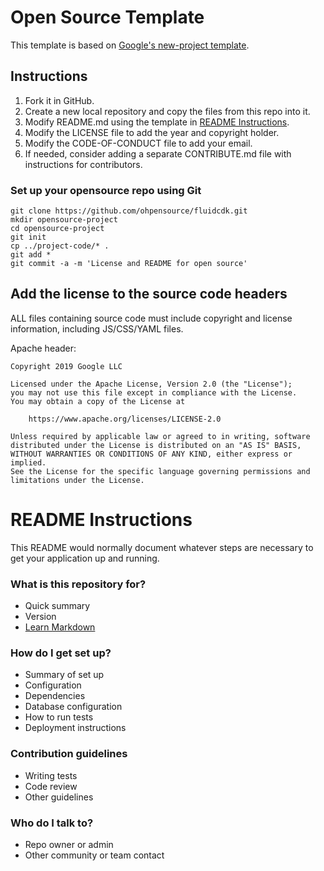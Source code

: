 # Open Source Template

This template is based on [Google's new-project template](https://github.com/google/new-project).

## Instructions

1. Fork it in GitHub.
2. Create a new local repository and copy the files from this repo into it.
3. Modify README.md using the template in [README Instructions](#markdown-header-readme-instructions).
4. Modify the LICENSE file to add the year and copyright holder.
5. Modify the CODE-OF-CONDUCT file to add your email.
6. If needed, consider adding a separate CONTRIBUTE.md file with instructions for contributors.

### Set up your opensource repo using Git

``` shell
git clone https://github.com/ohpensource/fluidcdk.git
mkdir opensource-project
cd opensource-project
git init
cp ../project-code/* .
git add *
git commit -a -m 'License and README for open source'
```

## Add the license to the source code headers

ALL files containing source code must include copyright and license information, including JS/CSS/YAML files.

Apache header:

    Copyright 2019 Google LLC

    Licensed under the Apache License, Version 2.0 (the "License");
    you may not use this file except in compliance with the License.
    You may obtain a copy of the License at

        https://www.apache.org/licenses/LICENSE-2.0

    Unless required by applicable law or agreed to in writing, software
    distributed under the License is distributed on an "AS IS" BASIS,
    WITHOUT WARRANTIES OR CONDITIONS OF ANY KIND, either express or implied.
    See the License for the specific language governing permissions and
    limitations under the License.

# README Instructions #

This README would normally document whatever steps are necessary to get your application up and running.

### What is this repository for? ###

* Quick summary
* Version
* [Learn Markdown](https://bitbucket.org/tutorials/markdowndemo)

### How do I get set up? ###

* Summary of set up
* Configuration
* Dependencies
* Database configuration
* How to run tests
* Deployment instructions

### Contribution guidelines ###

* Writing tests
* Code review
* Other guidelines

### Who do I talk to? ###

* Repo owner or admin
* Other community or team contact
